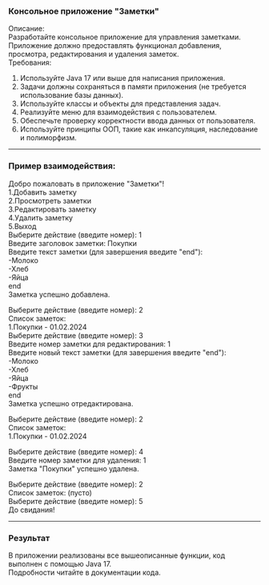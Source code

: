   ### Консольное приложение "Заметки"

Описание:  
Разработайте консольное приложение для управления заметками.
Приложение должно предоставлять функционал добавления, просмотра, редактирования и удаления заметок.  
Требования:

1. Используйте Java 17 или выше для написания приложения.
2. Задачи должны сохраняться в памяти приложения (не требуется использование базы данных).
3. Используйте классы и объекты для представления задач.
4. Реализуйте меню для взаимодействия с пользователем.
5. Обеспечьте проверку корректности ввода данных от пользователя.
6. Используйте принципы ООП, такие как инкапсуляция, наследование и полиморфизм.

---

### Пример взаимодействия:
Добро пожаловать в приложение "Заметки"!  
1.Добавить заметку  
2.Просмотреть заметки  
3.Редактировать заметку  
4.Удалить заметку  
5.Выход  
Выберите действие (введите номер): 1  
Введите заголовок заметки: Покупки  
Введите текст заметки (для завершения введите "end"):  
-Молоко  
-Хлеб  
-Яйца  
end  
Заметка успешно добавлена.

Выберите действие (введите номер): 2  
Список заметок:  
1.Покупки - 01.02.2024  
Выберите действие (введите номер): 3  
Введите номер заметки для редактирования: 1  
Введите новый текст заметки (для завершения введите "end"):  
-Молоко  
-Хлеб  
-Яйца  
-Фрукты  
end  
Заметка успешно отредактирована.

Выберите действие (введите номер): 2  
Список заметок:  
1.Покупки - 01.02.2024

Выберите действие (введите номер): 4  
Введите номер заметки для удаления: 1  
Заметка "Покупки" успешно удалена.

Выберите действие (введите номер): 2  
Список заметок: (пусто)  
Выберите действие (введите номер): 5  
До свидания!

---

### Результат
В приложении реализованы все вышеописанные функции, код выполнен с помощью Java 17.  
Подробности читайте в документации кода.
